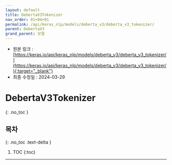 ```yaml
---
layout: default
title: DebertaV3Tokenizer
nav_order: 01+04+01
permalink: /api/keras_nlp/models/deberta_v3/deberta_v3_tokenizer/
parent: DebertaV3
grand_parent: 모델
---
```


* 원본 링크 : [https://keras.io/api/keras_nlp/models/deberta_v3/deberta_v3_tokenizer/](https://keras.io/api/keras_nlp/models/deberta_v3/deberta_v3_tokenizer/){:target="_blank"}
* 최종 수정일 : 2024-03-29

# DebertaV3Tokenizer
{: .no_toc }

## 목차
{: .no_toc .text-delta }

1. TOC
{:toc}

---
